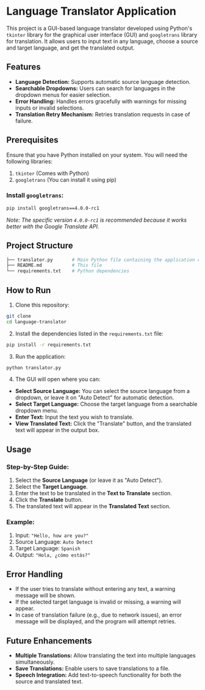 # Language Translator Application

This project is a GUI-based language translator developed using Python's `tkinter` library for the graphical user interface (GUI) and `googletrans` library for translation. It allows users to input text in any language, choose a source and target language, and get the translated output.

## Features

- **Language Detection:** Supports automatic source language detection.
- **Searchable Dropdowns:** Users can search for languages in the dropdown menus for easier selection.
- **Error Handling:** Handles errors gracefully with warnings for missing inputs or invalid selections.
- **Translation Retry Mechanism:** Retries translation requests in case of failure.

## Prerequisites

Ensure that you have Python installed on your system. You will need the following libraries:

1. `tkinter` (Comes with Python)
2. `googletrans` (You can install it using pip)

### Install `googletrans`:

```bash
pip install googletrans==4.0.0-rc1
```

_Note: The specific version `4.0.0-rc1` is recommended because it works better with the Google Translate API._

## Project Structure

```bash
├── translator.py       # Main Python file containing the application code
├── README.md           # This file
└── requirements.txt    # Python dependencies
```

## How to Run

1. Clone this repository:

```bash
git clone 
cd language-translator
```

2. Install the dependencies listed in the `requirements.txt` file:

```bash
pip install -r requirements.txt
```

3. Run the application:

```bash
python translator.py
```

4. The GUI will open where you can:

- **Select Source Language:** You can select the source language from a dropdown, or leave it on "Auto Detect" for automatic detection.
- **Select Target Language:** Choose the target language from a searchable dropdown menu.
- **Enter Text:** Input the text you wish to translate.
- **View Translated Text:** Click the "Translate" button, and the translated text will appear in the output box.

## Usage

### Step-by-Step Guide:

1. Select the **Source Language** (or leave it as "Auto Detect").
2. Select the **Target Language**.
3. Enter the text to be translated in the **Text to Translate** section.
4. Click the **Translate** button.
5. The translated text will appear in the **Translated Text** section.

### Example:

1. Input: `"Hello, how are you?"`
2. Source Language: `Auto Detect`
3. Target Language: `Spanish`
4. Output: `"Hola, ¿cómo estás?"`

## Error Handling

- If the user tries to translate without entering any text, a warning message will be shown.
- If the selected target language is invalid or missing, a warning will appear.
- In case of translation failure (e.g., due to network issues), an error message will be displayed, and the program will attempt retries.

## Future Enhancements

- **Multiple Translations:** Allow translating the text into multiple languages simultaneously.
- **Save Translations:** Enable users to save translations to a file.
- **Speech Integration:** Add text-to-speech functionality for both the source and translated text.

